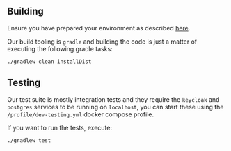 ## Building

Ensure you have prepared your environment as described [here](./Developer-Guide%3A-Preparing-the-environment).

Our build tooling is `gradle` and building the code is just a matter of executing the following gradle tasks:

```
./gradlew clean installDist
```

## Testing

Our test suite is mostly integration tests and they require the `keycloak` and `postgres` services to be running on `localhost`, you can start these using the `/profile/dev-testing.yml` docker compose profile.

If you want to run the tests, execute:

```
./gradlew test
```
